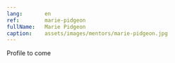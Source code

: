 ```yaml
---
lang:       en
ref:        marie-pidgeon
fullName:   Marie Pidgeon
caption:    assets/images/mentors/marie-pidgeon.jpg
---
```


Profile to come
